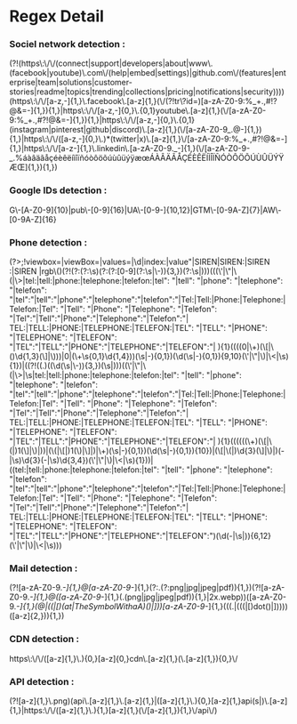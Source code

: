 # Regex Detail

### **Sociel network detection** : 
<div style="display: inline">(?!(https\:\/\/(connect|support|developers|about|www\.(facebook|youtube)\.com\/(help|embed|settings)|github.com\/(features|enterprise|team|solutions|customer-stories|readme|topics|trending|collections|pricing|notifications|security))))(https\:\/\/[a-z,-]{1,}\.facebook\.[a-z]{1,}(\/(?!tr\?id=)[a-zA-Z0-9:%_+.,#!?@&=-]{1,}){1,}|https\:\/\/[a-z,-]{0,}\.{0,1}youtube\.[a-z]{1,}(\/[a-zA-Z0-9:%_+.,#?!@&=-]{1,}){1,}|https\:\/\/[a-z,-]{0,}\.{0,1}(instagram|pinterest|github|discord)\.[a-z]{1,}(\/[a-zA-Z0-9_.@-]{1,}){1,}|https\:\/\/([a-z,-]{0,}\.)*(twitter|x)\.[a-z]{1,}\/[a-zA-Z0-9:%_+.,#?!@&=-]{1,}|https\:\/\/[a-z-]{1,}\.linkedin\.[a-zA-Z0-9._-]{1,}(\/[a-zA-Z0-9-_.%áàâäãåçéèêëíìîïñóòôöõúùûüýÿæœÁÀÂÄÃÅÇÉÈÊËÍÌÎÏÑÓÒÔÖÕÚÙÛÜÝŸÆŒ]{1,}){1,})
</div>

### **Google IDs detection** : 
<div style="display: inline">G\-[A-Z0-9]{10}|pub\-[0-9]{16}|UA\-[0-9-]{10,12}|GTM\-[0-9A-Z]{7}|AW\-[0-9A-Z]{16}</div>

### **Phone detection** : 
<div style="display: inline">(?&gt;;!viewbox=|viewBox=|values=|\d|index:|value"|SIREN|SIREN:|SIREN :|SIREN |rgb\()(?!(?:(?:\s)(?:(?:[0-9](?:\s|\-)){3,})(?:\s|)))(((\'|\"|\(|\&gt;|tel:|tell:|phone:|telephone:|telefon:|tel": "|tell": "|phone": "|telephone": "|telefon": "|tel":"|tell":"|phone":"|telephone":"|telefon":"|Tel:|Tell:|Phone:|Telephone:|Telefon:|Tel": "|Tell": "|Phone": "|Telephone": "|Telefon": "|Tel":"|Tell":"|Phone":"|Telephone":"|Telefon":"| TEL:|TELL:|PHONE:|TELEPHONE:|TELEFON:|TEL": "|TELL": "|PHONE": "|TELEPHONE": "|TELEFON": "|TEL":"|TELL":"|PHONE":"|TELEPHONE":"|TELEFON":"| ){1}((((0|\+)(\[|\()\d{1,3}(\]|\)))|0|(\+\s{0,1}\d{1,4}))(\s|-){0,1})(\d(\s|-){0,1}){9,10}(\'|\"|\)|\&lt;|\s){1})|((?!((.)((\d(\s|\-)){3,})(\s|)))((\'|\"|\(|\&gt;|\s|tel:|tell:|phone:|telephone:|telefon:|tel": "|tell": "|phone": "|telephone": "|telefon": "|tel":"|tell":"|phone":"|telephone":"|telefon":"|Tel:|Tell:|Phone:|Telephone:|Telefon:|Tel": "|Tell": "|Phone": "|Telephone": "|Telefon": "|Tel":"|Tell":"|Phone":"|Telephone":"|Telefon":"| TEL:|TELL:|PHONE:|TELEPHONE:|TELEFON:|TEL": "|TELL": "|PHONE": "|TELEPHONE": "|TELEFON": "|TEL":"|TELL":"|PHONE":"|TELEPHONE":"|TELEFON":"| ){1}((((((\+)(\[|\(|)1(\]|\)|))|(\(|\[|)1(\)|\]|)|\+)(\s|-){0,1})(\d(\s|-){0,1}){10})|(\[|\(|)\d{3}(\]|\)|)(-|\s)\d{3}(-|\s)\d{3,4})(\'|\"|\)|\&lt;|\s){1}))|((tel:|tell:|phone:|telephone:|telefon:|tel": "|tell": "|phone": "|telephone": "|telefon": "|tel":"|tell":"|phone":"|telephone":"|telefon":"|Tel:|Tell:|Phone:|Telephone:|Telefon:|Tel": "|Tell": "|Phone": "|Telephone": "|Telefon": "|Tel":"|Tell":"|Phone":"|Telephone":"|Telefon":"| TEL:|TELL:|PHONE:|TELEPHONE:|TELEFON:|TEL": "|TELL": "|PHONE": "|TELEPHONE": "|TELEFON": "|TEL":"|TELL":"|PHONE":"|TELEPHONE":"|TELEFON":")(\d(-|\s|)){6,12}(\'|\"|\)|\&lt;|\s)))</div>

### **Mail detection** : 
(?![a-zA-Z0-9._-]{1,}\@[a-zA-Z0-9_-]{1,}(?:\.(?:png|jpg|jpeg|pdf)){1,})(?![a-zA-Z0-9._-]{1,}\@([a-zA-Z0-9_-]{1,}(\.(png|jpg|jpeg|pdf)){1,}|2x\.webp))([a-zA-Z0-9._-]{1,}(\@|(\(|\[)(at|TheSymbolWithaA)(\)|\]))[a-zA-Z0-9_-]{1,}(((\.|((\(|\[)dot(\)|\]))))([a-z]{2,})){1,})

### **CDN detection** : 
<div style="display: inline">https\:\/\/([a-z]{1,}\.){0,}[a-z]{0,}cdn\.[a-z]{1,}(\.[a-z]{1,}){0,}\/</div>

### **API detection** : 
<div style="display: inline">(?![a-z]{1,}\.png)(api\.[a-z]{1,}\.[a-z]{1,}|([a-z]{1,}\.){0,}[a-z]{1,}api(s|)\.[a-z]{1,}|https:\/\/([a-z]{1,}\.){1,}[a-z]{1,}(\/[a-z]{1,}){1,}\/api\/)</div>
